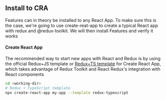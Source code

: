 ## Install to CRA

Features can in theory be installed to any React App. To make sure this is the case, we're going to use create-reat-app to create a typical React app with redux and @redux-toolkit. We will then install Features and verify it works

#### Create React App

The recommended way to start new apps with React and Redux is by using the official Redux+JS template or [Redux+TS template](https://redux-toolkit.js.org/introduction/getting-started) for Create React App, which takes advantage of Redux Toolkit and React Redux's integration with React components

```bash
cd <working-dir>
# Redux + TypeScript template
npx create-react-app my-app --template redux-typescript
```

